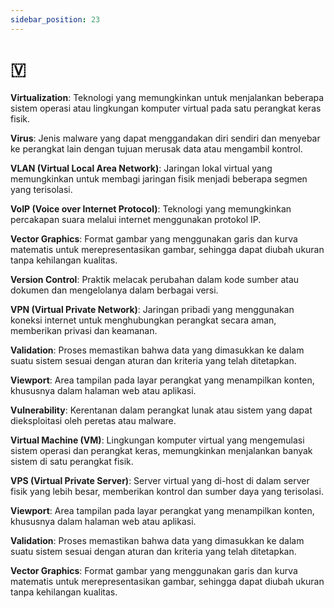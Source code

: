 ```yaml
---
sidebar_position: 23
---
```


# 🇻

**Virtualization**: Teknologi yang memungkinkan untuk menjalankan beberapa sistem operasi atau lingkungan komputer virtual pada satu perangkat keras fisik.

**Virus**: Jenis malware yang dapat menggandakan diri sendiri dan menyebar ke perangkat lain dengan tujuan merusak data atau mengambil kontrol.

**VLAN (Virtual Local Area Network)**: Jaringan lokal virtual yang memungkinkan untuk membagi jaringan fisik menjadi beberapa segmen yang terisolasi.

**VoIP (Voice over Internet Protocol)**: Teknologi yang memungkinkan percakapan suara melalui internet menggunakan protokol IP.

**Vector Graphics**: Format gambar yang menggunakan garis dan kurva matematis untuk merepresentasikan gambar, sehingga dapat diubah ukuran tanpa kehilangan kualitas.

**Version Control**: Praktik melacak perubahan dalam kode sumber atau dokumen dan mengelolanya dalam berbagai versi.

**VPN (Virtual Private Network)**: Jaringan pribadi yang menggunakan koneksi internet untuk menghubungkan perangkat secara aman, memberikan privasi dan keamanan.

**Validation**: Proses memastikan bahwa data yang dimasukkan ke dalam suatu sistem sesuai dengan aturan dan kriteria yang telah ditetapkan.

**Viewport**: Area tampilan pada layar perangkat yang menampilkan konten, khususnya dalam halaman web atau aplikasi.

**Vulnerability**: Kerentanan dalam perangkat lunak atau sistem yang dapat dieksploitasi oleh peretas atau malware.

**Virtual Machine (VM)**: Lingkungan komputer virtual yang mengemulasi sistem operasi dan perangkat keras, memungkinkan menjalankan banyak sistem di satu perangkat fisik.

**VPS (Virtual Private Server)**: Server virtual yang di-host di dalam server fisik yang lebih besar, memberikan kontrol dan sumber daya yang terisolasi.

**Viewport**: Area tampilan pada layar perangkat yang menampilkan konten, khususnya dalam halaman web atau aplikasi.

**Validation**: Proses memastikan bahwa data yang dimasukkan ke dalam suatu sistem sesuai dengan aturan dan kriteria yang telah ditetapkan.

**Vector Graphics**: Format gambar yang menggunakan garis dan kurva matematis untuk merepresentasikan gambar, sehingga dapat diubah ukuran tanpa kehilangan kualitas.